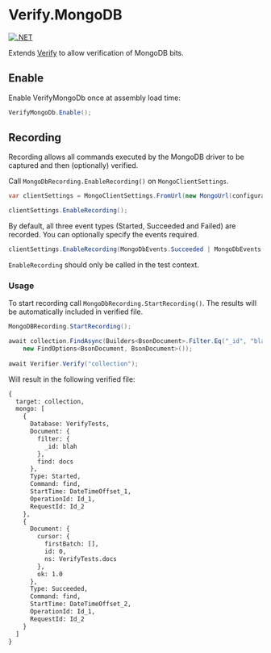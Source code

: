 # Verify.MongoDB

[![.NET](https://github.com/flcdrg/Verify.MongoDB/actions/workflows/dotnet.yml/badge.svg)](https://github.com/flcdrg/Verify.MongoDB/actions/workflows/dotnet.yml)

Extends [Verify](https://github.com/VerifyTests/Verify) to allow verification of MongoDB bits.

## Enable

Enable VerifyMongoDb once at assembly load time:

```csharp
VerifyMongoDb.Enable();
```

## Recording

Recording allows all commands executed by the MongoDB driver to be captured and then (optionally) verified.

Call `MongoDbRecording.EnableRecording()` on `MongoClientSettings`.

```csharp
var clientSettings = MongoClientSettings.FromUrl(new MongoUrl(configuration["MongoConnectionString"]));

clientSettings.EnableRecording();
```

By default, all three event types (Started, Succeeded and Failed) are recorded. You can optionally specify the events required.

```csharp
clientSettings.EnableRecording(MongoDbEvents.Succeeded | MongoDbEvents.Failed);
```

`EnableRecording` should only be called in the test context.

### Usage

To start recording call `MongoDbRecording.StartRecording()`. The results will be automatically included in verified file.

```csharp
MongoDBRecording.StartRecording();

await collection.FindAsync(Builders<BsonDocument>.Filter.Eq("_id", "blah"),
    new FindOptions<BsonDocument, BsonDocument>());
    
await Verifier.Verify("collection");

```

Will result in the following verified file:

```txt
{
  target: collection,
  mongo: [
    {
      Database: VerifyTests,
      Document: {
        filter: {
          _id: blah
        },
        find: docs
      },
      Type: Started,
      Command: find,
      StartTime: DateTimeOffset_1,
      OperationId: Id_1,
      RequestId: Id_2
    },
    {
      Document: {
        cursor: {
          firstBatch: [],
          id: 0,
          ns: VerifyTests.docs
        },
        ok: 1.0
      },
      Type: Succeeded,
      Command: find,
      StartTime: DateTimeOffset_2,
      OperationId: Id_1,
      RequestId: Id_2
    }
  ]
}
```
